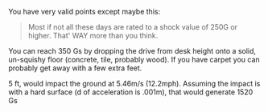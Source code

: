You have very valid points except maybe this:

> Most if not all these days are rated to a shock value of 250G or higher. That' WAY more than you think.

You can reach 350 Gs by dropping the drive from desk height onto a solid, un-squishy floor (concrete, tile, probably wood). If you have carpet you can probably get away with a few extra feet.

5 ft, would impact the ground at 5.46m/s (12.2mph). Assuming the impact is with a hard surface (d of acceleration is .001m), that would generate 1520 Gs
